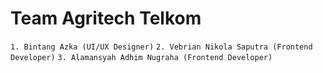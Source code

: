 # Team Agritech Telkom
`1. Bintang Azka (UI/UX Designer)`
`2. Vebrian Nikola Saputra (Frontend Developer)`
`3. Alamansyah Adhim Nugraha (Frontend Developer)`
